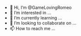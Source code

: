 - 👋 Hi, I’m @GameLovingRomeo
- 👀 I’m interested in ...
- 🌱 I’m currently learning ...
- 💞️ I’m looking to collaborate on ...
- 📫 How to reach me ...

<!---
GameLovingRomeo/GameLovingRomeo is a ✨ special ✨ repository because its `README.md` (this file) appears on your GitHub profile.
You can click the Preview link to take a look at your changes.
--->
